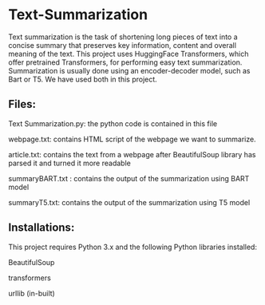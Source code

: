 # Text-Summarization

Text summarization is the task of shortening long pieces of text into a concise summary that preserves key information, content and overall meaning of the text. This project uses HuggingFace Transformers, which offer pretrained Transformers, for performing easy text summarization. Summarization is usually done using an encoder-decoder model, such as Bart or T5. We have used both in this project.

## Files:
Text Summarization.py: the python code is contained in this file

webpage.txt: contains HTML script of the webpage we want to summarize.

article.txt: contains the text from a webpage after BeautifulSoup library has parsed it and turned it more readable

summaryBART.txt : contains the output of the summarization using BART model

summaryT5.txt: contains the output of the summarization using T5 model


## Installations:
This project requires Python 3.x and the following Python libraries installed:

BeautifulSoup

transformers

urllib (in-built)
